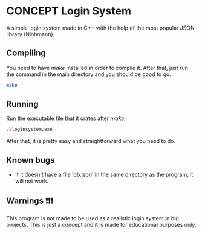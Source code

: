 # CONCEPT Login System

A simple login system made in C++ with the help of the most popular JSON library (Nlohmann).

## Compiling

You need to have *make* installed in order to compile it.
After that, just run the command in the main directory and you should be good to go.

```bash
make
```

## Running

Run the executable file that it crates after *make*.

```bash
.\loginsystem.exe
```

After that, it is pretty easy and straightforward what you need to do.

## Known bugs

* If it doesn't have a file 'db.json' in the same directory as the program, it will not work.

## Warnings ❗❗❗

This program is not made to be used as a realistic login system in big projects. This is just a concept and it is made for educational purposes only.
